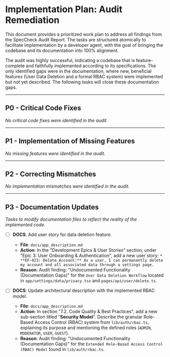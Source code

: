 # Implementation Plan: Audit Remediation

This document provides a prioritized work plan to address all findings from the SpecCheck Audit Report. The tasks are structured atomically to facilitate implementation by a developer agent, with the goal of bringing the codebase and its documentation into 100% alignment.

The audit was highly successful, indicating a codebase that is feature-complete and faithfully implemented according to its specifications. The only identified gaps were in the documentation, where new, beneficial features (User Data Deletion and a formal RBAC system) were implemented but not yet described. The following tasks will close these documentation gaps.

---

## P0 - Critical Code Fixes
*No critical code fixes were identified in the audit.*

---

## P1 - Implementation of Missing Features
*No missing features were identified in the audit.*

---

## P2 - Correcting Mismatches
*No implementation mismatches were identified in the audit.*

---

## P3 - Documentation Updates
*Tasks to modify documentation files to reflect the reality of the implemented code.*

- [ ] **DOCS**: Add user story for data deletion feature.
    - **File**: `docs/app_description.md`
    - **Action**: In the "Development Epics & User Stories" section, under "Epic 3: User Onboarding & Authentication", add a new user story: `*   **EF-023: Delete Account:** As a user, I can permanently delete my account and all associated data through a settings page.`
    - **Reason**: Audit finding: "Undocumented Functionality (Documentation Gaps)" for the `User Data Deletion Workflow` located in `app/settings/data/privacy.tsx` and `pages/api/user/delete.ts`.

- [ ] **DOCS**: Update architectural description with the implemented RBAC model.
    - **File**: `docs/app_description.md`
    - **Action**: In section "7.2. Code Quality & Best Practices", add a new sub-section titled "**Security Model**". Describe the granular Role-Based Access Control (RBAC) system from `lib/auth/rbac.ts`, explaining its purpose and mentioning the defined roles (`ADMIN`, `MODERATOR`, `USER`, `GUEST`).
    - **Reason**: Audit finding: "Undocumented Functionality (Documentation Gaps)" for the `Extended Role-Based Access Control (RBAC) Model` found in `lib/auth/rbac.ts`.